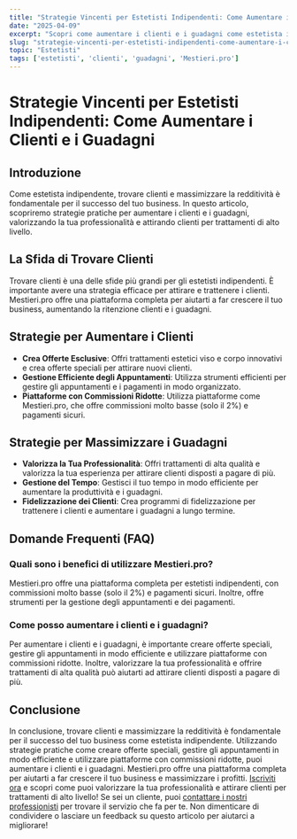 ```yaml
---
title: "Strategie Vincenti per Estetisti Indipendenti: Come Aumentare i Clienti e i Guadagni"
date: "2025-04-09"
excerpt: "Scopri come aumentare i clienti e i guadagni come estetista indipendente. Strategie pratiche per gestire il tuo business e massimizzare i profitti con Mestieri.pro."
slug: "strategie-vincenti-per-estetisti-indipendenti-come-aumentare-i-clienti-e-i-guadagni"
topic: "Estetisti"
tags: ['estetisti', 'clienti', 'guadagni', 'Mestieri.pro']
---
```

# Strategie Vincenti per Estetisti Indipendenti: Come Aumentare i Clienti e i Guadagni

## Introduzione

Come estetista indipendente, trovare clienti e massimizzare la redditività è fondamentale per il successo del tuo business. In questo articolo, scopriremo strategie pratiche per aumentare i clienti e i guadagni, valorizzando la tua professionalità e attirando clienti per trattamenti di alto livello.

## La Sfida di Trovare Clienti

Trovare clienti è una delle sfide più grandi per gli estetisti indipendenti. È importante avere una strategia efficace per attirare e trattenere i clienti. Mestieri.pro offre una piattaforma completa per aiutarti a far crescere il tuo business, aumentando la ritenzione clienti e i guadagni.

## Strategie per Aumentare i Clienti

* **Crea Offerte Esclusive**: Offri trattamenti estetici viso e corpo innovativi e crea offerte speciali per attirare nuovi clienti.
* **Gestione Efficiente degli Appuntamenti**: Utilizza strumenti efficienti per gestire gli appuntamenti e i pagamenti in modo organizzato.
* **Piattaforme con Commissioni Ridotte**: Utilizza piattaforme come Mestieri.pro, che offre commissioni molto basse (solo il 2%) e pagamenti sicuri.

## Strategie per Massimizzare i Guadagni

* **Valorizza la Tua Professionalità**: Offri trattamenti di alta qualità e valorizza la tua esperienza per attirare clienti disposti a pagare di più.
* **Gestione del Tempo**: Gestisci il tuo tempo in modo efficiente per aumentare la produttività e i guadagni.
* **Fidelizzazione dei Clienti**: Crea programmi di fidelizzazione per trattenere i clienti e aumentare i guadagni a lungo termine.

## Domande Frequenti (FAQ)

### Quali sono i benefici di utilizzare Mestieri.pro?

Mestieri.pro offre una piattaforma completa per estetisti indipendenti, con commissioni molto basse (solo il 2%) e pagamenti sicuri. Inoltre, offre strumenti per la gestione degli appuntamenti e dei pagamenti.

### Come posso aumentare i clienti e i guadagni?

Per aumentare i clienti e i guadagni, è importante creare offerte speciali, gestire gli appuntamenti in modo efficiente e utilizzare piattaforme con commissioni ridotte. Inoltre, valorizzare la tua professionalità e offrire trattamenti di alta qualità può aiutarti ad attirare clienti disposti a pagare di più.

## Conclusione

In conclusione, trovare clienti e massimizzare la redditività è fondamentale per il successo del tuo business come estetista indipendente. Utilizzando strategie pratiche come creare offerte speciali, gestire gli appuntamenti in modo efficiente e utilizzare piattaforme con commissioni ridotte, puoi aumentare i clienti e i guadagni. Mestieri.pro offre una piattaforma completa per aiutarti a far crescere il tuo business e massimizzare i profitti. [Iscriviti ora](https://mestieri.pro/info) e scopri come puoi valorizzare la tua professionalità e attirare clienti per trattamenti di alto livello! Se sei un cliente, puoi [contattare i nostri professionisti](https://mestieri.pro) per trovare il servizio che fa per te. Non dimenticare di condividere o lasciare un feedback su questo articolo per aiutarci a migliorare!